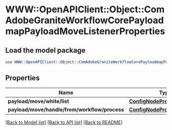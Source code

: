 # WWW::OpenAPIClient::Object::ComAdobeGraniteWorkflowCorePayloadmapPayloadMoveListenerProperties

## Load the model package
```perl
use WWW::OpenAPIClient::Object::ComAdobeGraniteWorkflowCorePayloadmapPayloadMoveListenerProperties;
```

## Properties
Name | Type | Description | Notes
------------ | ------------- | ------------- | -------------
**payload/move/white/list** | [**ConfigNodePropertyArray**](ConfigNodePropertyArray.md) |  | [optional] 
**payload/move/handle/from/workflow/process** | [**ConfigNodePropertyBoolean**](ConfigNodePropertyBoolean.md) |  | [optional] 

[[Back to Model list]](../README.md#documentation-for-models) [[Back to API list]](../README.md#documentation-for-api-endpoints) [[Back to README]](../README.md)



